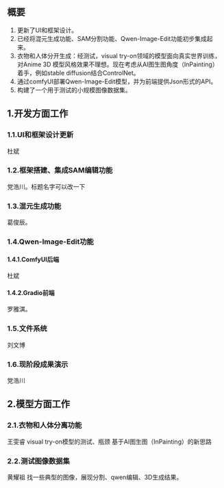 ## 概要
1. 更新了UI和框架设计。
2. 已经将混元生成功能、SAM分割功能、Qwen-Image-Edit功能初步集成起来。
3. 衣物和人体分开生成：经测试，visual try-on领域的模型面向真实世界训练，对Anime 3D 模型风格效果不理想。现在考虑从AI图生图角度（InPainting）着手，例如stable diffusion结合ControlNet。
4. 通过comfyUI部署Qwen-Image-Edit模型，并为前端提供Json形式的API。
5. 构建了一个用于测试的小规模图像数据集。
## 1.开发方面工作
### 1.1.UI和框架设计更新
杜斌
### 1.2.框架搭建、集成SAM编辑功能
党浩川。标题名字可以改一下
### 1.3.混元生成功能
葛俊辰。
### 1.4.Qwen-Image-Edit功能
#### 1.4.1.ComfyUI后端
杜斌
#### 1.4.2.Gradio前端
罗雅淇。
### 1.5.文件系统
刘文博
### 1.6.现阶段成果演示
党浩川
## 2.模型方面工作
### 2.1.衣物和人体分离功能
王雯睿
visual try-on模型的测试、瓶颈
基于AI图生图（InPainting）的新思路
### 2.2.测试图像数据集
黄耀祖
找一些典型的图像，展现分割、qwen编辑、3D生成结果。